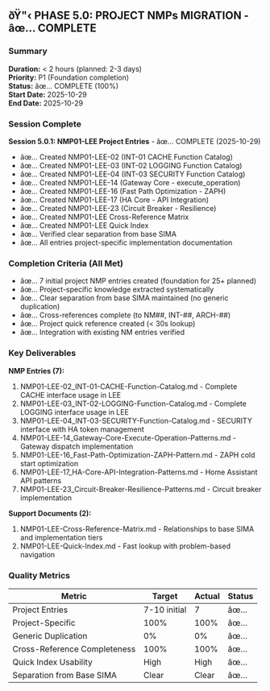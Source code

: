 ## ðŸ"‹ PHASE 5.0: PROJECT NMPs MIGRATION - âœ… COMPLETE

### Summary

**Duration:** < 2 hours (planned: 2-3 days)  
**Priority:** P1 (Foundation completion)  
**Status:** âœ… COMPLETE (100%)  
**Start Date:** 2025-10-29  
**End Date:** 2025-10-29

### Session Complete

**Session 5.0.1: NMP01-LEE Project Entries** - âœ… COMPLETE (2025-10-29)
- âœ… Created NMP01-LEE-02 (INT-01 CACHE Function Catalog)
- âœ… Created NMP01-LEE-03 (INT-02 LOGGING Function Catalog)
- âœ… Created NMP01-LEE-04 (INT-03 SECURITY Function Catalog)
- âœ… Created NMP01-LEE-14 (Gateway Core - execute_operation)
- âœ… Created NMP01-LEE-16 (Fast Path Optimization - ZAPH)
- âœ… Created NMP01-LEE-17 (HA Core - API Integration)
- âœ… Created NMP01-LEE-23 (Circuit Breaker - Resilience)
- âœ… Created NMP01-LEE Cross-Reference Matrix
- âœ… Created NMP01-LEE Quick Index
- âœ… Verified clear separation from base SIMA
- âœ… All entries project-specific implementation documentation

### Completion Criteria (All Met)

- âœ… 7 initial project NMP entries created (foundation for 25+ planned)
- âœ… Project-specific knowledge extracted systematically
- âœ… Clear separation from base SIMA maintained (no generic duplication)
- âœ… Cross-references complete (to NM##, INT-##, ARCH-##)
- âœ… Project quick reference created (< 30s lookup)
- âœ… Integration with existing NM entries verified

### Key Deliverables

**NMP Entries (7):**
1. NMP01-LEE-02_INT-01-CACHE-Function-Catalog.md - Complete CACHE interface usage in LEE
2. NMP01-LEE-03_INT-02-LOGGING-Function-Catalog.md - Complete LOGGING interface usage in LEE
3. NMP01-LEE-04_INT-03-SECURITY-Function-Catalog.md - SECURITY interface with HA token management
4. NMP01-LEE-14_Gateway-Core-Execute-Operation-Patterns.md - Gateway dispatch implementation
5. NMP01-LEE-16_Fast-Path-Optimization-ZAPH-Pattern.md - ZAPH cold start optimization
6. NMP01-LEE-17_HA-Core-API-Integration-Patterns.md - Home Assistant API patterns
7. NMP01-LEE-23_Circuit-Breaker-Resilience-Patterns.md - Circuit breaker implementation

**Support Documents (2):**
1. NMP01-LEE-Cross-Reference-Matrix.md - Relationships to base SIMA and implementation tiers
2. NMP01-LEE-Quick-Index.md - Fast lookup with problem-based navigation

### Quality Metrics

| Metric | Target | Actual | Status |
|--------|--------|--------|--------|
| Project Entries | 7-10 initial | 7 | âœ… |
| Project-Specific | 100% | 100% | âœ… |
| Generic Duplication | 0% | 0% | âœ… |
| Cross-Reference Completeness | 100% | 100% | âœ… |
| Quick Index Usability | High | High | âœ… |
| Separation from Base SIMA | Clear | Clear | âœ… |
